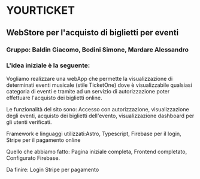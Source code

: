 # YOURTICKET #

## WebStore per l'acquisto di biglietti per eventi ##
### Gruppo: Baldin Giacomo, Bodini Simone, Mardare Alessandro ###
### L'idea iniziale è la seguente: ###
Vogliamo realizzare una webApp che permette la visualizzazione di determinati eventi musicale (stile TicketOne) dove è visualizzabile qualsiasi categoria di eventi e tramite ad un servizio di autorizzazione poter effettuare l'acquisto dei biglietti online.

Le funzionalità del sito sono: Accesso con autorizzazione, visualizzazione degli eventi, acquisto dei biglietti dell'evento, visualizzazione dashboard per gli utenti verificati.

Framework e linguaggi utilizzati:Astro, Typescript, Firebase per il login, Stripe per il pagamento online

Quello che abbiamo fatto:
Pagina iniziale completa,
Frontend completato,
Configurato Firebase.

Da finire:
Login
Stripe per pagamento
